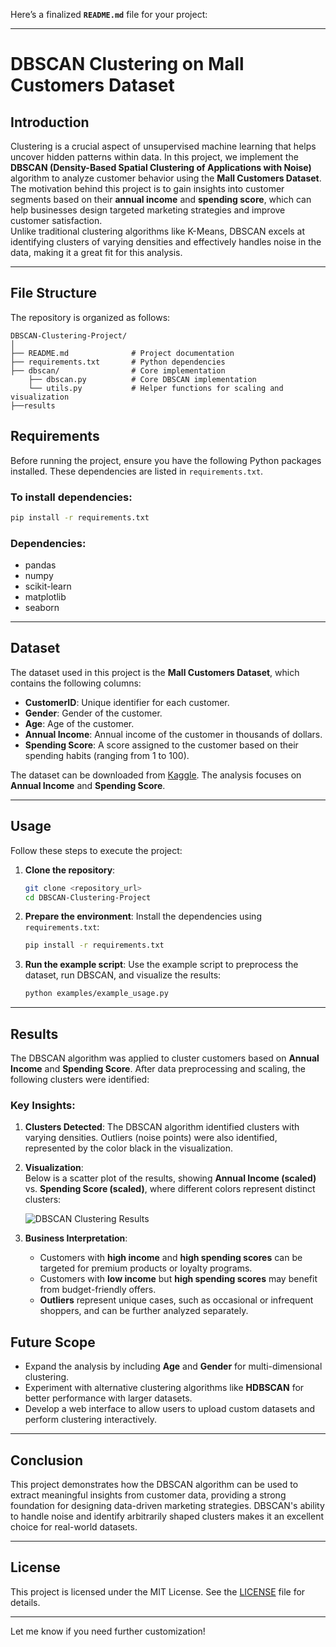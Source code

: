 Here’s a finalized **`README.md`** file for your project:  

---

# **DBSCAN Clustering on Mall Customers Dataset**

## **Introduction**
Clustering is a crucial aspect of unsupervised machine learning that helps uncover hidden patterns within data. In this project, we implement the **DBSCAN (Density-Based Spatial Clustering of Applications with Noise)** algorithm to analyze customer behavior using the **Mall Customers Dataset**.  
The motivation behind this project is to gain insights into customer segments based on their **annual income** and **spending score**, which can help businesses design targeted marketing strategies and improve customer satisfaction.  
Unlike traditional clustering algorithms like K-Means, DBSCAN excels at identifying clusters of varying densities and effectively handles noise in the data, making it a great fit for this analysis.

---

## **File Structure**
The repository is organized as follows:

```plaintext
DBSCAN-Clustering-Project/
│
├── README.md              # Project documentation
├── requirements.txt       # Python dependencies
├── dbscan/                # Core implementation
    ├── dbscan.py          # Core DBSCAN implementation
    └── utils.py           # Helper functions for scaling and visualization
├──results
```



## **Requirements**
Before running the project, ensure you have the following Python packages installed. These dependencies are listed in `requirements.txt`.

### **To install dependencies**:
```bash
pip install -r requirements.txt
```

### **Dependencies:**
- pandas
- numpy
- scikit-learn
- matplotlib
- seaborn

---

## **Dataset**
The dataset used in this project is the **Mall Customers Dataset**, which contains the following columns:  
- **CustomerID**: Unique identifier for each customer.  
- **Gender**: Gender of the customer.  
- **Age**: Age of the customer.  
- **Annual Income**: Annual income of the customer in thousands of dollars.  
- **Spending Score**: A score assigned to the customer based on their spending habits (ranging from 1 to 100).

The dataset can be downloaded from [Kaggle](https://www.kaggle.com/datasets/shwetabh123/mall-customers). The analysis focuses on **Annual Income** and **Spending Score**.

---

## **Usage**
Follow these steps to execute the project:

1. **Clone the repository**:
   ```bash
   git clone <repository_url>
   cd DBSCAN-Clustering-Project
   ```

2. **Prepare the environment**:
   Install the dependencies using `requirements.txt`:
   ```bash
   pip install -r requirements.txt
   ```

3. **Run the example script**:
   Use the example script to preprocess the dataset, run DBSCAN, and visualize the results:
   ```bash
   python examples/example_usage.py
   ```

---

## **Results**
The DBSCAN algorithm was applied to cluster customers based on **Annual Income** and **Spending Score**. After data preprocessing and scaling, the following clusters were identified:

### **Key Insights:**
1. **Clusters Detected**: The DBSCAN algorithm identified clusters with varying densities. Outliers (noise points) were also identified, represented by the color black in the visualization.
2. **Visualization**:  
   Below is a scatter plot of the results, showing **Annual Income (scaled)** vs. **Spending Score (scaled)**, where different colors represent distinct clusters:

   ![DBSCAN Clustering Results](results/dbscan_results.png)

3. **Business Interpretation**:
   - Customers with **high income** and **high spending scores** can be targeted for premium products or loyalty programs.  
   - Customers with **low income** but **high spending scores** may benefit from budget-friendly offers.  
   - **Outliers** represent unique cases, such as occasional or infrequent shoppers, and can be further analyzed separately.



## **Future Scope**
- Expand the analysis by including **Age** and **Gender** for multi-dimensional clustering.  
- Experiment with alternative clustering algorithms like **HDBSCAN** for better performance with larger datasets.  
- Develop a web interface to allow users to upload custom datasets and perform clustering interactively.  

---

## **Conclusion**
This project demonstrates how the DBSCAN algorithm can be used to extract meaningful insights from customer data, providing a strong foundation for designing data-driven marketing strategies. DBSCAN's ability to handle noise and identify arbitrarily shaped clusters makes it an excellent choice for real-world datasets.

---

## **License**
This project is licensed under the MIT License. See the [LICENSE](LICENSE) file for details.

---

Let me know if you need further customization!
